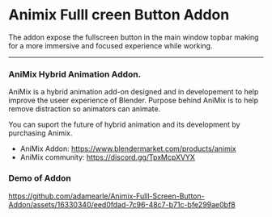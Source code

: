 # Animix Fulll creen Button Addon
The addon expose the fullscreen button in the main window topbar making for a more immersive and focused experience while working.

***
### AniMix Hybrid Animation Addon. 
AniMix is a hybrid animation add-on designed and in developement to help improve the useer experience of Blender.
Purpose behind AniMix is to help remove distraction so animators can animate.

You can suport the future of hybrid animation and its development by purchasing Animix. 
- AniMix Addon:   https://www.blendermarket.com/products/animix
- AniMix community:  https://discord.gg/TpxMcpXVYX

### Demo of Addon
https://github.com/adamearle/Animix-Fulll-Screen-Button-Addon/assets/16330340/eed0fdad-7c96-48c7-b71c-bfe299ae0bf8
